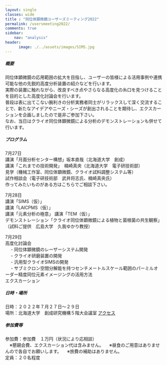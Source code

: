 ```yaml
---
layout: single
classes: wide
title : "同位体顕微鏡ユーザーズミーティング2022"
permalink: /usersmeeting2022/
comments: true
sidebar: 
    nav: "analysis"
header:
      image: ./../assets/images/SIMS.jpg
---
```

##### 概要 
同位体顕微鏡の応用範囲の拡大を目指し、ユーザーの皆様による活用事例や連携可能な他の先鋭的高度分析装置の紹介などを行います。    
実際の装置に触れながら、改良すべき点やさらなる高度化の糸口を見つけることを目的とした高度化討論会を行います。    
普段は表に出てこない腕利きの分析実務者同士がリラックスして深く交流することで、新たなアイデアやニーズ・シーズが創出されることを期待し、エクスカーションを企画しましたので是非ご参加下さい。    
なお、当日はクライオ同位体顕微鏡による分析のデモンストレーションも併せて行います。    


##### プログラム  

7月27日    
講演「月面分析センター構想」坂本直哉（北海道大学　創成）    
講演「これまでの技術開発」　楠崎真央（北海道大学　電子研技術部）    
見学（機械工作室、同位体顕微鏡、クライオ試料調整システム等）    
試作相談会（電子研技術部　武井将志氏、楠崎真央氏）    
作ってみたいものがある方はこちらでご相談下さい。    

7月28日    
講演「SIMS（仮）」    
講演「LAICPMS（仮）」    
講演「元素分析の極意」 
講演「TEM（仮）」    
デモンストレーション「クライオ同位体顕微鏡による植物と菌根菌の共生観察」（試料ご提供　広島大学　久我ゆかり教授）    

7月29日    
高度化討論会    
　    - 同位体顕微鏡のレーザーシステム開発    
　    - クライオ研磨装置の開発    
　    - 汎用型クライオSIMSの開発    
　    - サブミクロン空間分解能を持つセンチメートルスケール範囲のパーミルオーダー精度同位元素イメージングの活用方法    
エクスカーション    

##### 日時・場所  
日時：２０２２年７月２７日～２９日  
場所：北海道大学　創成研究機構５階大会議室  [アクセス](https://www.cris.hokudai.ac.jp/contact-us)   

##### 参加費等
参加費：参加費　１万円（状況により応相談）   
　※懇親会費、エクスカーション代は含みません。
　※昼食のご用意はありませんので各自でお願いします。
　※旅費の補助はありません。   
定員：２０名程度   
